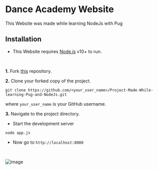 # Dance Academy Website
This Website was made while learning NodeJs with Pug

## Installation

- This Website requires [Node.js](https://nodejs.org/) v10+ to run. 
<br>

**1.** Fork [this](https://github.com/PuspenduGit/Project-Made-While-learning-Pug-and-NodeJs) repository.

**2.** Clone your forked copy of the project.

```
git clone https://github.com/<your_user_name>/Project-Made-While-learning-Pug-and-NodeJs.git
```

where `your_user_name` is your GitHub username.

**3.** Navigate to the project directory.

- Start the development server
```
node app.js
```

- Now go to `http://localhost:8080`
<br>

![image](https://github.com/PuspenduGit/Project-Made-While-learning-Pug-and-NodeJs/assets/77235824/8a1479ff-824b-467e-be7c-45e651fdb5f6)

